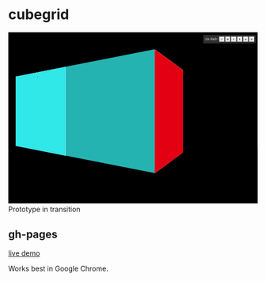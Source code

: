 # cubegrid

![display](https://raw.githubusercontent.com/millercl/cubegrid/master/img/screenshot.png)
Prototype in transition

## gh-pages

[live demo](https://millercl.github.io/cubegrid/WebContent/)

Works best in Google Chrome.
